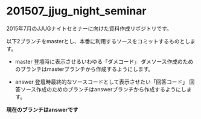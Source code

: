 # 201507_jjug_night_seminar
2015年7月のJJUGナイトセミナーに向けた資料作成リポジトリです。

以下2ブランチをmasterとし、本番に利用するソースをコミットするものとします。

- master
登壇時に表示させるいわゆる「ダメコード」
ダメソース作成のためのブランチはmasterブランチから作成するようにします。

- answer
登壇時最終的なソースコードとして表示させたい「回答コード」
回答ソース作成のためのブランチはanswerブランチから作成するようにします。


**現在のブランチはanswerです**